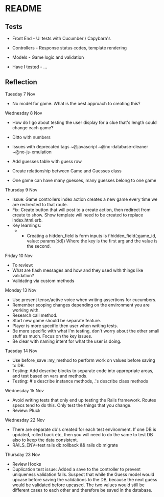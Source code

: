 # README

## Tests
* Front End - UI tests with Cucumber / Capybara's
* Controllers - Response status codes, template rendering
* Models - Game logic and validation

* Have I tested - ...

## Reflection

Tuesday 7 Nov
* No model for game. What is the best approach to creating this?

Wednesday 8 Nov
* How do I go about testing the user display for a clue that's length could change each game?
* Ditto with numbers
* Issues with deprecated tags ~@javascript ~@no-database-cleaner ~@no-js-emulation

* Add guesses table with guess row
* Create relationship between Game and Guesses class
* One game can have many guesses, many guesses belong to one game

Thursday 9 Nov
* Issue: Game controllers index action creates a new game every time we are redirected to that route.
* Fix: Create button that will post to a create action, then redirect from create to show. Show template will need to be created to replace index.html.erb.
* Key learnings:
  * - Creating a hidden_field is form inputs is f.hidden_field(:game_id, value: params[:id]) Where the key is the first arg and the value is the second.

Friday 10 Nov
* To review:
* What are flash messages and how and they used with things like validation?
* Validating via custom methods

Monday 13 Nov
* Use present tense/active voice when writing assertions for cucumbers.
* Remember scoping changes depending on the environment you are working with.
* Research call method.
* Start new game should be separate feature.
* Player is more specific then user when writing tests.
* Be more specific with what I'm testing, don't worry about the other small stuff as much. Focus on the key issues.
* Be clear with naming intent for what the user is doing.

Tuesday 14 Nov
* Use before_save :my_method to perform work on values before saving to DB.
* Testing: Add describe blocks to separate code into appropriate areas, and test based on vars and methods.
* Testing: #'s describe instance methods, .'s describe class methods

Wednesday 15 Nov
* Avoid writing tests that only end up testing the Rails framework. Routes specs tend to do this. Only test the things that you change.
* Review: Pluck

Wednesday 22 Nov
* There are separate db's created for each test environment. If one DB is updated, rolled back etc, then you will need to do the same to test DB also to keep the data consistent.
* RAILS_ENV=test rails db:rollback && rails db:migrate

Thursday 23 Nov
* Review Hooks
* Duplication test issue: Added a save to the controller to prevent uniqueness validation fails. Suspect that while the Guess model would upcase before saving the validations to the DB, because the next guess would be validated before upcased. The two values would still be different cases to each other and therefore be saved in the database.
